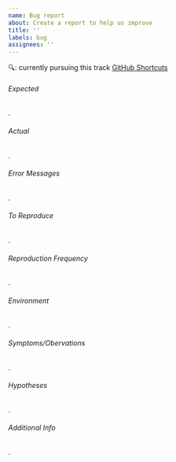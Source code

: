 ```yaml
---
name: Bug report
about: Create a report to help us improve
title: ''
labels: bug
assignees: ''
---
```

🔍: currently pursuing this track
[GitHub Shortcuts](https://docs.github.com/en/get-started/accessibility/keyboard-shortcuts#repositories)

###### Expected

 .

###### Actual

.

###### Error Messages

.

###### To Reproduce

.

###### Reproduction Frequency

.

###### Environment

.

###### Symptoms/Obervations

.

###### Hypotheses

.

###### Additional Info

.
